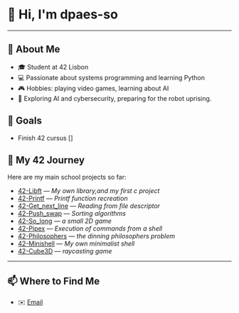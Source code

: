 # 👋 Hi, I'm dpaes-so
---

## 🌟 About Me
- 🎓 Student at 42 Lisbon
- 💻 Passionate about systems programming and learning Python
- 🎮 Hobbies: playing video games, learning about AI
- 🤖 Exploring AI and cybersecurity, preparing for the robot uprising.

## 🎯 Goals
- Finish 42 cursus []


## 🚀 My 42 Journey
Here are my main school projects so far:

- [42-Libft](https://github.com/dpaes-so/42-Libft.git) — *My own library,and my first c project*
- [42-Printf](https://github.com/dpaes-so/42-Printf.git) — *Printf function recreation*
- [42-Get_next_line](https://github.com/dpaes-so/42-Get_next_line.git) — *Reading from file descriptor*
- [42-Push_swap](https://github.com/dpaes-so/42-Push_swap.git) — *Sorting algorithms*
- [42-So_long](https://github.com/dpaes-so/42-So_long.git) — *a small 2D game*
- [42-Pipex](https://github.com/dpaes-so/42-Pipex.git) — *Execution of commands from a shell*
- [42-Philosophers](https://github.com/dpaes-so/42-Philosophers.git) — *the dinning philosophers problem*
- [42-Minishell](https://github.com/dpaes-so/Minishell.git) — *My own minimalist shell*
- [42-Cube3D](https://github.com/pingingj/cub3d.git) — *raycasting game*
---

<!-- ## 🐍 Python & Side Projects -->

## 📫 Where to Find Me
- ✉️ [Email](diogo.soeiroavila@gmail.com)

⠀⠀⠀⠀⠀⠀⠀⠀⠀⠀⠀⠀⠀⠀⠀⠀⠀⠀⠀
